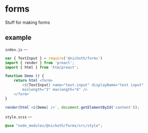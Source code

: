 # forms

Stuff for making forms

## example

`index.js` --
```js
var { TextInput } = require('@nichoth/forms')
import { render } from 'preact';
import { html } from 'htm/preact';

function Demo () {
    return html`<form>
        <${TextInput} name="test-input" displayName="test input"
        minlength="3" maxlength="6" />
    </form>`
}

render(html`<${Demo} />`, document.getElementById('content'));
```

`style.scss` --

```css
@use "node_modules/@nichoth/forms/src/style";
```
